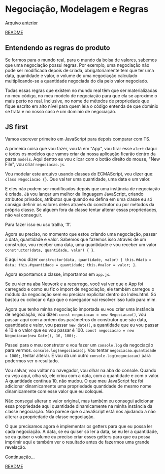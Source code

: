 # Negociação, Modelagem e Regras

[Arquivo anterior](carregamentoModulos.md)


[README](/README.md)

## Entendendo as regras do produto

Se formos para o mundo real, para o mundo da bolsa de valores, sabemos que uma negociação possui regras. Por exemplo, uma negociação não pode ser modificada depois de criada, obrigatoriamente tem que ter uma data, quantidade e valor, o volume de uma negociação calculado multiplicando-se a quantidade negociada do dia pelo valor negociado.

Todas essas regras que existem no mundo real têm que ser materializadas no meu código, no meu modelo de negociação para que ela se aproxime o mais perto no real. Inclusive, no nome de métodos de propriedade que fique escrito em alto nível para quem leia o código entenda de que domínio se trata e no nosso caso é um domínio de negociação.

## JS first

Vamos escrever primeiro em JavaScript para depois comparar com TS.

A primeira coisa que vou fazer, vou lá em "App", vou tirar esse `alert` daqui e todos os modelos que vamos criar da nossa aplicação ficarão dentro da pasta `models`. Aqui dentro eu vou clicar com o botão direito do mouse, "New File", vou criar `negociacao.js`.

Vou modelar este arquivo usando classes do ECMAScript, vou dizer que: `class Negociacao {}`. Que vai ter uma quantidade, uma data e um valor.

E eles não podem ser modificados depois que uma instância de negociação é criada. Já vou lançar um melhor da linguagem JavaScript, criando atributos privados, atributos que quando eu defina em uma classe eu só consigo definir os valores deles através do construtor ou por métodos da própria classe. Se alguém fora da classe tentar alterar essas propriedades, não vai conseguir.

Para fazer isso eu uso tralha, ‘#’.

Agora eu preciso, no momento que estou criando uma negociação, passar a data, quantidade e valor. Sabemos que fazemos isso através de um construtor, vou receber uma data, uma quantidade e vou receber um valor `constructor(data, quantidade, valor) { }`.

E aqui vou dizer `constructor(data, quantidade, valor) { this.#data = data; this.#quantidade = quantidade; this.#valor = valor; }`.

Agora exportamos a classe, importamos em `app.js`.

Se eu vier na aba Network e a recarrego, você vai ver que o App foi carregado e como eu fiz o import de negociação, ele também carregou o módulo da negociação sem eu precisar explicitar dentro do Index.html. Só bastou eu colocar o App que o navegador vai resolver isso tudo para mim.

Agora que tenho minha negociação importada eu vou criar uma instância de negociação, vou dizer: `const negociacao = new Negociacao()`, vou passar aqui com a ordem dos parâmetros do construtor que são data, quantidade e valor, vou passar `new date()`, a quantidade que eu vou passar é 10 e o valor que eu vou passar é 100. `const negociacao = new Negociacao(new Date(), 10, 100);`.

Passei para o meu construtor e vou fazer um `console.log` da negociação para vermos. `console.log(negociacao)`;. Vou tentar `negociacao.quantidade = 1000;`, tentar alterar. E vou dá um outro `console.log(negociacao)` para podermos ver o resultado.

Vou salvar, vou voltar no navegador, vou olhar na aba do console. Quando eu vejo aqui, olha só, ele criou com a data, com a quantidade e com o valor. A quantidade continua 10, não mudou. O que meu JavaScript fez foi adicionar dinamicamente uma propriedade quantidade de mesmo nome dinamicamente com esse valor que eu coloquei.

Não consegui alterar o valor original, mas também eu consegui adicionar essa propriedade aqui quantidade dinamicamente na minha instância da classe negociação. Não parece que o JavaScript está nos ajudando a não alterar a propriedade da classe negociação.

O que precisamos agora é implementar os getters para que eu possa ler cada negociação. A data, se eu quiser só ler a data, se eu ler a quantidade, se eu quiser o volume eu preciso criar esses getters para que eu possa imprimir aqui e também ver o resultado antes de fazermos uma grande revelação.

[Continuação...](/estudos/finalizandoModeloNegociacao.md)


[README](/README.md)